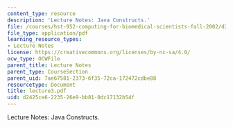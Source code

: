 ```yaml
---
content_type: resource
description: 'Lecture Notes: Java Constructs.'
file: /courses/hst-952-computing-for-biomedical-scientists-fall-2002/d2425ce6223526e9bb810dc17132b54f_lecture3.pdf
file_type: application/pdf
learning_resource_types:
- Lecture Notes
license: https://creativecommons.org/licenses/by-nc-sa/4.0/
ocw_type: OCWFile
parent_title: Lecture Notes
parent_type: CourseSection
parent_uid: 7ae67581-2373-6f35-72ca-172472cdbe88
resourcetype: Document
title: lecture3.pdf
uid: d2425ce6-2235-26e9-bb81-0dc17132b54f
---
```

Lecture Notes: Java Constructs.